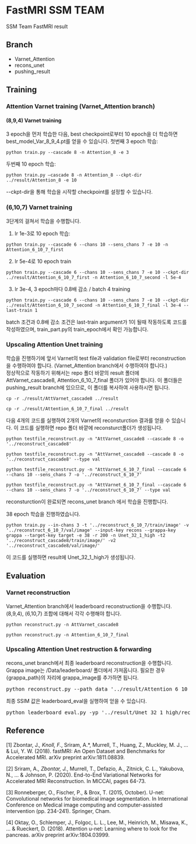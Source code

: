 # FastMRI SSM TEAM
SSM Team FastMRI result

## Branch
- Varnet_Attention
- recons_unet
- pushing_result
  
## Training
### Attention Varnet training (Varnet_Attention branch)
#### (8,9,4) Varnet training
3 epoch을 먼저 학습한 다음, best checkpoint로부터 10 epoch을 더 학습하면 best_model_Var_8_9_4.pt를 얻을 수 있습니다.
첫번째 3 epoch 학습:
<pre><code>python train.py --cascade 8 -n Attention_8 -e 3</code></pre>
두번째 10 epoch 학습:
<pre><code>python train.py –cascade 8 -n Attention_8 --ckpt-dir ../result/Attention_8 -e 10</code></pre>
--ckpt-dir을 통해 학습을 시작할 checkpoint를 설정할 수 있습니다.

### (6,10,7) Varnet training
3단계의 걸쳐서 학습을 수행합니다.
1.	lr 1e-3로 10 epoch 학습:
<pre><code>python train.py --cascade 6 --chans 10 --sens_chans 7 -e 10 -n Attention_6_10_7_first</code></pre>
2.	lr 5e-4로 10 epoch train
<pre><code>python train.py --cascade 6 --chans 10 --sens_chans 7 -e 10 --ckpt-dir ../result/Attention_6_10_7_first -n Attention_6_10_7_second -l 5e-4</code></pre>
3.	lr 3e-4, 3 epoch마다 0.8배 감소 / batch 4 training
<pre><code>python train.py --cascade 6 --chans 10 --sens_chans 7 -e 10 --ckpt-dir ../result/Attention_6_10_7_second -n Attention_6_10_7_final -l 3e-4 --last-train 1</code></pre>
batch 조건과 0.8배 감소 조건은 last-train argument가 1이 될때 작동하도록 코드를 작성하였으며, train_part.py의 train_epoch에서 확인 가능합니다.

### Upscaling Attention Unet training
학습을 진행하기에 앞서 Varnet의 test file과 validation file로부터 reconstruction을 수행하여야 합니다. (Varnet_Attention branch에서 수행하여야 합니다.)\
정상적으로 작동하기 위해서는 repo 폴더 바깥의 result 폴더에 AttVarnet_cascade8, Attention_6_10_7_final 폴더가 있어야 합니다. 이 폴더들은 pushing_result branch에 있으므로, 이 폴더를 복사하여 사용하시면 됩니다.
<pre><code>cp -r ./result/AttVarnet_cascade8 ../result</code></pre>
<pre><code>cp -r ./result/Attention_6_10_7_final ../result</code></pre>

다음 4개의 코드를 실행하여 2개의 Varnet의 reconsturction 결과를 얻을 수 있습니다. 이 코드를 실행하면 repo 폴더 바깥에 reconsturct폴더가 생성됩니다.
<pre><code>python testfile_reconstruct.py -n "AttVarnet_cascade8 --cascade 8 -o '../reconstruct_cascade8'</code></pre>
<pre><code>python testfile_reconstruct.py -n "AttVarnet_cascade8 --cascade 8 -o '../reconstruct_cascade8' --type val</code></pre>
<pre><code>python testfile_reconstruct.py -n "AttVarnet_6_10_7_final --cascade 6 --chans 10 --sens_chans 7 -o '../reconstruct_6_10_7'</code></pre>
<pre><code>python testfile_reconstruct.py -n "AttVarnet_6_10_7_final --cascade 6 --chans 10 --sens_chans 7 -o '../reconstruct_6_10_7' --type val</code></pre>

reconsturction이 완료되면 recons_unet branch 에서 학습을 진행합니다.

38 epoch 학습을 진행하였습니다.
<pre><code>python train.py --in-chans 3 -t '../reconstruct_6_10_7/train/image' -v '../reconstruct_6_10_7/val/image' --input-key recons --grappa-key grappa --target-key target -e 38 -r 200 -n Unet_32_1_high -t2 '../reconstruct_cascade8/train/image/' -v2 '../reconstruct_cascade8/val/image/'</code></pre>
이 코드를 실행하면 result에 Unet_32_1_high가 생성됩니다.

##	Evaluation

###	Varnet reconstruction 
Varnet_Attention branch에서 leaderboard reconstruction을 수행합니다. (8,9,4), (6,10,7) 조합에 대해서 각각 수행해야 합니다.

<pre><code>python reconstruct.py -n AttVarnet_cascade8</code></pre>
<pre><code>python reconstruct.py -n Attention_6_10_7_final</code></pre>
###	Upscaling Attention Unet restruction & forwarding
recons_unet branch에서 최종 leaderboard reconstruction을 수행합니다. \
Grappa image는 /Data/leaderboard/ 폴더에서 가져옵니다. 필요한 경우 {grappa_path}의 자리에 grappa_image를 추가하면 됩니다.
<pre><code></code>python reconstruct.py --path_data '../result/Attention_6_10_7_final/reconstructions_leaderboard/' --path_data_2 '../result/AttVarnet_cascade8/reconstructions_leaderboard/' --path_grappa {grappa_path} -n Unet_32_1_high --in-chans 3 --out-chans 1 --grappa-key image_grappa --input-key 'reconstruction'</code></pre>

최종 SSIM 값은 leaderboard_eval을 실행하여 얻을 수 있습니다.
<pre><code></code>python leaderboard_eval.py -yp '../result/Unet_32_1_high/reconstructions_leaderboard/'</code></pre>

## Reference
[1] Zbontar, J.*, Knoll, F.*, Sriram, A.*, Murrell, T., Huang, Z., Muckley, M. J., ... & Lui, Y. W. (2018). fastMRI: An Open Dataset and Benchmarks for Accelerated MRI. arXiv preprint arXiv:1811.08839.

[2] Sriram, A.*, Zbontar, J.*, Murrell, T., Defazio, A., Zitnick, C. L., Yakubova, N., ... & Johnson, P. (2020). End-to-End Variational Networks for Accelerated MRI Reconstruction. In MICCAI, pages 64-73.

[3] Ronneberger, O., Fischer, P., & Brox, T. (2015, October). U-net: Convolutional networks for biomedical image segmentation. In International Conference on Medical image computing and computer-assisted intervention (pp. 234-241). Springer, Cham.

[4] Oktay, O., Schlemper, J., Folgoc, L. L., Lee, M., Heinrich, M., Misawa, K., ... & Rueckert, D. (2018). Attention u-net: Learning where to look for the pancreas. arXiv preprint arXiv:1804.03999.
